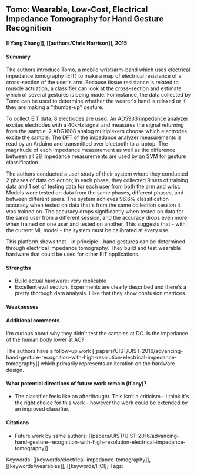 ## Tomo: Wearable, Low-Cost, Electrical Impedance Tomography for Hand Gesture Recognition
#### [[Yang Zhang]], [[authors/Chris Harrison]], 2015
#### Summary
The authors introduce Tomo, a mobile wrist/arm-band which uses electrical impedance tomography (EIT) to make a map of electrical resistance of a cross-section of the user's arm. Because tissue resistance is related to muscle actuation, a classifier can look at the cross-section and estimate which of several gestures is being made. For instance, the data collected by Tomo can be used to determine whether the wearer's hand is relaxed or if they are making a "thumbs-up" gesture.

To collect EIT data, 8 electrodes are used. An AD5933 impedance analyzer excites electrodes with a 40kHz signal and measures the signal returning from the sample. 2 ADG1608 analog multiplexers choose which electrodes excite the sample. The DFT of the impedance analyzer measurements is read by an Arduino and transmitted over bluetooth to a laptop. The magnitude of each impedance measurement as well as the difference between all 28 impedance measurements are used by an SVM for gesture classification.

The authors conducted a user study of their system where they conducted 2 phases of data collection; in each phase, they collected 9 sets of training data and 1 set of testing data for each user from both the arm and wrist. Models were tested on data from the same phases, different phases, and between different users. The system achieves 96.6% classification accuracy when tested on data that's from the same collection session it was trained on. The accuracy drops significantly when tested on data for the same user from a different session, and the accuracy drops even more when trained on one user and tested on another. This suggests that - with the current ML model - the system must be calibrated at every use.

This platform shows that - in principle - hand gestures can be determined through electrical impedance tomography. They build and test wearable hardware that could be used for other EIT applications.

#### Strengths
  - Build actual hardware; very replicable
  - Excellent eval section. Experiments are clearly described and there's a pretty thorough data analysis. I like that they show confusion matrices.

#### Weaknesses
  

#### Additional comments
I'm curious about why they didn't test the samples at DC. Is the impedance of the human body lower at AC?

The authors have a follow-up work [[papers/UIST/UIST-2016/advancing-hand-gesture-recognition-with-high-resolution-electrical-impedance-tomography]] which primarily represents an iteration on the hardware design.

#### What potential directions of future work remain (if any)?
 - The classifier feels like an afterthought. This isn't a criticism - I think it's the right choice for this work - however the work could be extended by an improved classifier.

#### Citations
 - Future work by same authors: [[papers/UIST/UIST-2016/advancing-hand-gesture-recognition-with-high-resolution-electrical-impedance-tomography]]

Keywords: [[keywords/electrical-impedance-tomography]], [[keywords/wearables]], [[keywords/HCI]]
Tags: